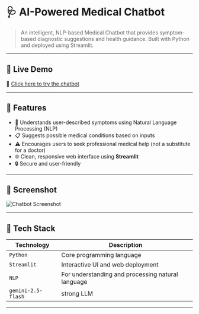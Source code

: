 # 🩺 AI-Powered Medical Chatbot



> An intelligent, NLP-based Medical Chatbot that provides symptom-based diagnostic suggestions and health guidance. Built with Python and deployed using Streamlit.

---

## 🚀 Live Demo

🔗 [Click here to try the chatbot](https://medical-chatbot-fvpdovcaz33vh2fftzcgce.streamlit.app/)

---

## 📌 Features

- 🧠 Understands user-described symptoms using Natural Language Processing (NLP)
- 📋 Suggests possible medical conditions based on inputs
- ⚠️ Encourages users to seek professional medical help (not a substitute for a doctor)
- 🌐 Clean, responsive web interface using **Streamlit**
- 🔒 Secure and user-friendly

---

## 📸 Screenshot

![Chatbot Screenshot](https://drive.google.com/uc?export=view&id=1OrPJ5oizKYiiNpEK8yyI826w86N7HT7H)


---

## 🧰 Tech Stack

| Technology | Description |
|------------|-------------|
| `Python`   | Core programming language |
| `Streamlit` | Interactive UI and web deployment |
| `NLP`      | For understanding and processing natural language |
| `gemini-2.5-flash` | strong LLM |

---

